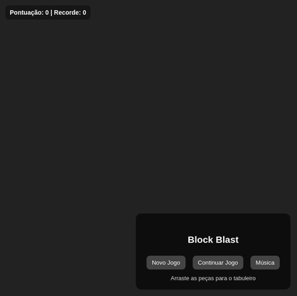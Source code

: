 <!doctype html>
<html lang="pt-BR">
<head>
<meta charset="utf-8"/>
<meta name="viewport" content="width=device-width,initial-scale=1"/>
<title>Block Blast Melhorado</title>
<style>
  :root{--bg:#111;--panel:#222;--cell:#333}
  *{box-sizing:border-box}
  html,body{height:100%;margin:0;background:var(--panel);color:#fff;font-family:Arial,Helvetica,sans-serif;-webkit-tap-highlight-color:transparent}
  .center{min-height:100vh;display:flex;align-items:center;justify-content:center;padding:12px}
  #canvas{background:var(--bg);border-radius:10px;touch-action:none;display:block;box-shadow:0 10px 30px rgba(0,0,0,0.6)}
  .ui{position:fixed;left:12px;top:12px;background:rgba(0,0,0,0.35);padding:8px 10px;border-radius:8px;font-weight:600}
  .menu{position:fixed;left:50%;top:12%;transform:translateX(-50%);background:rgba(0,0,0,0.6);padding:18px;border-radius:12px;text-align:center}
  .btn{padding:8px 12px;margin:6px;border-radius:8px;border:0;background:#444;color:#fff;cursor:pointer}
  .overlay{position:fixed;inset:0;display:none;align-items:center;justify-content:center;background:rgba(0,0,0,0.6)}
  .overlay.active{display:flex}
  .card{background:#222;padding:18px;border-radius:12px;text-align:center}
</style>
</head>
<body>
<div class="center">
  <canvas id="canvas"></canvas>
</div>

<div class="menu" id="menu">
  <h2>Block Blast</h2>
  <button class="btn" id="startBtn">Novo Jogo</button>
  <button class="btn" id="continueBtn">Continuar Jogo</button>
  <button class="btn" id="musicBtn">Música</button>
  <div style="font-size:13px;color:#ddd;margin-top:6px">Arraste as peças para o tabuleiro</div>
</div>

<div class="ui" id="scoreUI">Pontuação: 0 | Recorde: 0</div>

<div class="overlay" id="gameOverOverlay">
  <div class="card">
    <h3>Fim de jogo!</h3>
    <div id="finalMsg" style="margin:10px 0"></div>
    <div style="margin-top:8px">
      <button class="btn" id="retryBtn">Tentar novamente</button>
    </div>
  </div>
</div>

<script>
const ROWS=10,COLS=10,CELL=42,FOOTER=120,PAD=10;
const COLORS=["#e74c3c","#3498db","#2ecc71","#f1c40f","#9b59b6","#ff9800","#00bcd4"];

const canvas=document.getElementById('canvas');
const ctx=canvas.getContext('2d');
canvas.width=COLS*CELL+PAD*2;
canvas.height=ROWS*CELL+PAD*2+FOOTER;

const menu=document.getElementById('menu');
const startBtn=document.getElementById('startBtn');
const continueBtn=document.getElementById('continueBtn');
const musicBtn=document.getElementById('musicBtn');
const scoreUI=document.getElementById('scoreUI');
const overlay=document.getElementById('gameOverOverlay');
const retryBtn=document.getElementById('retryBtn');
const finalMsg=document.getElementById('finalMsg');

let board=[],pieces=[],score=0,record=0,dragging=null,dragOffset={x:0,y:0},activePointer=null;

record=parseInt(localStorage.getItem("record")||"0");

const BASE=[[[1]],[[1,1]],[[1,1,1]],[[1,1,1,1]],[[1],[1],[1]],[[1,1],[1,1]],[[1,1,1],[1,1,1],[1,1,1]],[[1,0],[1,1]],[[1,0],[1,0],[1,1]],[[1,1,1],[0,1,0]],[[0,1,1],[1,1,0]],[[1,1,0],[0,1,1]],[[0,1,0],[1,1,1],[0,1,0]]];
function rotate(s){const r=s.length,c=s[0].length,o=Array.from({length:c},()=>Array(r).fill(0));for(let i=0;i<r;i++)for(let j=0;j<c;j++)o[j][r-1-i]=s[i][j];return o}
function key(s){return s.map(r=>r.join("")).join("|")}
const SHAPES=(function(){const s=[],seen=new Set();for(const b of BASE){let cur=b;for(let i=0;i<4;i++){const k=key(cur);if(!seen.has(k)){seen.add(k);s.push(cur.map(r=>r.slice()))}cur=rotate(cur)}}return s})();

function initBoard(){
  board=Array.from({length:ROWS},()=>Array(COLS).fill(0));
  // adiciona 3 linhas aleatórias preenchidas no início
  for(let r=ROWS-3;r<ROWS;r++){
    for(let c=0;c<COLS;c++){
      if(Math.random()<0.5) board[r][c]=1;
    }
  }
}

function setScore(v){score=v;scoreUI.textContent="Pontuação: "+score+" | Recorde: "+record}

function spawnPieces(){
  pieces=[];
  for(let i=0;i<3;i++){
    const shape=SHAPES[Math.floor(Math.random()*SHAPES.length)];
    const color=COLORS[Math.floor(Math.random()*COLORS.length)];
    const p={shape,rows:shape.length,cols:shape[0].length,color,
      x:PAD+16+i*((canvas.width-PAD*2-16)/3),
      y:PAD+ROWS*CELL+12,
      w:shape[0].length*CELL,h:shape.length*CELL};
    pieces.push(p);
  }
}

function draw(){
  ctx.fillStyle="#111";ctx.fillRect(0,0,canvas.width,canvas.height);
  // tabuleiro
  for(let r=0;r<ROWS;r++){
    for(let c=0;c<COLS;c++){
      const x=PAD+c*CELL,y=PAD+r*CELL;
      if(board[r][c]){
        ctx.fillStyle="#0ea5a4";
        ctx.fillRect(x,y,CELL,CELL);
        ctx.strokeStyle="#000";ctx.lineWidth=2;
        ctx.strokeRect(x,y,CELL,CELL);
      }else{
        ctx.fillStyle="#07202b";
        ctx.fillRect(x,y,CELL,CELL);
      }
    }
  }
  // peças
  for(const p of pieces){
    for(let r=0;r<p.rows;r++){
      for(let c=0;c<p.cols;c++){
        if(p.shape[r][c]){
          const px=Math.round(p.x+c*CELL),py=Math.round(p.y+r*CELL);
          ctx.fillStyle=p.color;
          ctx.fillRect(px,py,CELL,CELL);
          ctx.strokeStyle="#000";ctx.lineWidth=2;
          ctx.strokeRect(px,py,CELL,CELL);
          ctx.fillStyle="rgba(255,255,255,0.2)";
          ctx.fillRect(px+CELL/4,py+CELL/4,CELL/2,CELL/2);
        }
      }
    }
  }
  requestAnimationFrame(draw);
}

function canPlaceAt(p,row,col){
  if(row<0||col<0||row+p.rows>ROWS||col+p.cols>COLS)return false;
  for(let r=0;r<p.rows;r++)for(let c=0;c<p.cols;c++)
    if(p.shape[r][c]&&board[row+r][col+c])return false;
  return true;
}
function placeAt(p,row,col){for(let r=0;r<p.rows;r++)for(let c=0;c<p.cols;c++)if(p.shape[r][c])board[row+r][col+c]=1}
function anyMoveAvailable(){for(const p of pieces){for(let r=0;r<=ROWS-p.rows;r++){for(let c=0;c<=COLS-p.cols;c++){if(canPlaceAt(p,r,c))return true}}}return false}
function clearLines(){let cl=0;for(let r=0;r<ROWS;r++){if(board[r].every(v=>v===1)){for(let c=0;c<COLS;c++)board[r][c]=0;cl++}}for(let c=0;c<COLS;c++){if(board.every(row=>row[c]===1)){for(let r=0;r<ROWS;r++)board[r][c]=0;cl++}}return cl}

// eventos
canvas.addEventListener("pointerdown",e=>{
  const rect=canvas.getBoundingClientRect();
  const x=e.clientX-rect.left,y=e.clientY-rect.top;
  for(let i=pieces.length-1;i>=0;i--){
    const p=pieces[i];
    if(x>=p.x&&x<=p.x+p.w&&y>=p.y&&y<=p.y+p.h){
      dragging=p;activePointer=e.pointerId;
      dragOffset.x=x-p.x;dragOffset.y=y-p.y;
      pieces.splice(i,1);pieces.push(p);
      canvas.setPointerCapture(e.pointerId);break;
    }
  }
});
canvas.addEventListener("pointermove",e=>{
  if(!dragging||e.pointerId!==activePointer)return;
  const rect=canvas.getBoundingClientRect();
  dragging.x=e.clientX-rect.left-dragOffset.x;
  dragging.y=e.clientY-rect.top-dragOffset.y;
});
canvas.addEventListener("pointerup",e=>{
  if(!dragging||e.pointerId!==activePointer)return;
  const rect=canvas.getBoundingClientRect();
  const col=Math.round((dragging.x-PAD)/CELL),row=Math.round((dragging.y-PAD)/CELL);
  if(canPlaceAt(dragging,row,col)){
    placeAt(dragging,row,col);
    pieces=pieces.filter(pp=>pp!==dragging);
    score+=10;
    const cl=clearLines();if(cl>0)score+=cl*100;
    setScore(score);
    if(pieces.length===0)spawnPieces();
    saveGame();
    if(!anyMoveAvailable()){gameOver()}
  }else{
    for(let i=0;i<pieces.length;i++){
      pieces[i].x=PAD+16+i*((canvas.width-PAD*2-16)/3);
      pieces[i].y=PAD+ROWS*CELL+12;
    }
  }
  try{canvas.releasePointerCapture(activePointer)}catch(e){}
  activePointer=null;dragging=null;
});

function gameOver(){
  overlay.classList.add("active");
  if(score>record){record=score;localStorage.setItem("record",record)}
  finalMsg.textContent="Sua pontuação: "+score+" | Recorde: "+record;
  localStorage.removeItem("savegame");
}
function saveGame(){const data={board,score,pieces};localStorage.setItem("savegame",JSON.stringify(data))}
function loadGame(){const d=localStorage.getItem("savegame");if(!d)return false;const data=JSON.parse(d);board=data.board;score=data.score;pieces=data.pieces;setScore(score);return true}

// botões
startBtn.addEventListener("click",()=>{menu.style.display="none";initBoard();setScore(0);spawnPieces();saveGame();draw()});
continueBtn.addEventListener("click",()=>{if(loadGame()){menu.style.display="none";draw()}});
retryBtn.addEventListener("click",()=>{overlay.classList.remove("active");initBoard();setScore(0);spawnPieces();saveGame();draw()});

// boot
(function boot(){initBoard();setScore(0);spawnPieces();menu.style.display="block"})();
</script>
</body>
</html>
